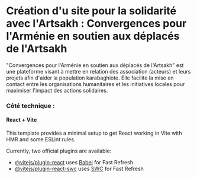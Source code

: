 # Création d'u site pour la solidarité avec l'Artsakh : Convergences pour l'Arménie en soutien aux déplacés de l'Artsakh

"Convergences pour l'Arménie en soutien aux déplacés de l'Artsakh" est une plateforme visant à mettre en relation des association (acteurs) et leurs projets afin d'aider la population karabaghiote. Elle facilite la mise en contact entre les organisations humanitaires et les initiatives locales pour maximiser l'impact des actions solidaires.

### Côté technique : 

#### React + Vite

This template provides a minimal setup to get React working in Vite with HMR and some ESLint rules.

Currently, two official plugins are available:

- [@vitejs/plugin-react](https://github.com/vitejs/vite-plugin-react/blob/main/packages/plugin-react/README.md) uses [Babel](https://babeljs.io/) for Fast Refresh
- [@vitejs/plugin-react-swc](https://github.com/vitejs/vite-plugin-react-swc) uses [SWC](https://swc.rs/) for Fast Refresh
